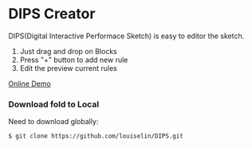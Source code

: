 # DIPS Creator

DIPS(Digital Interactive Performace Sketch) is easy to editor the sketch.
  1. Just drag and drop on Blocks
  2. Press "+" button to add new rule
  3. Edit the preview current rules 

[Online Demo](http://louiselin.github.io/DIPS/index.html)

### Download fold to Local

Need to download globally:


```sh
$ git clone https://github.com/louiselin/DIPS.git
```


